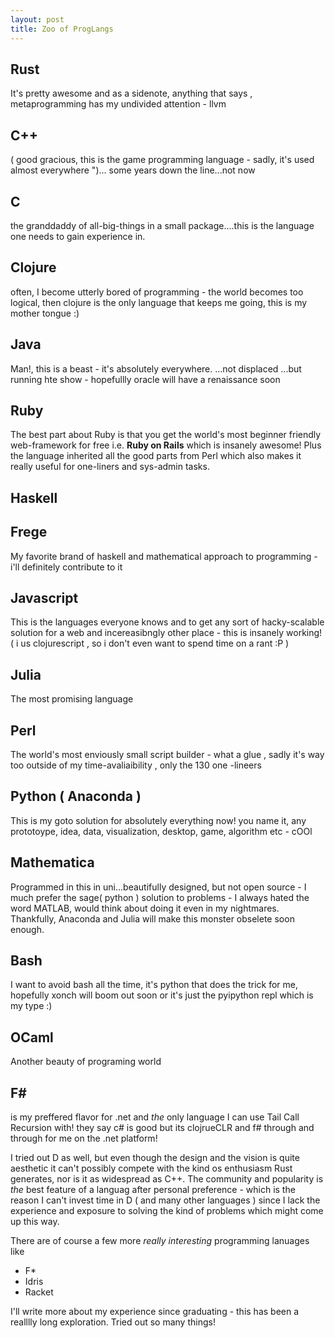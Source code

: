 ```yaml
---
layout: post
title: Zoo of ProgLangs
---
```


## Rust 

It's pretty awesome and as a sidenote, anything that says , metaprogramming has my undivided attention - llvm

## C++ 
( good gracious, this is the game programming language - sadly, it's used almost everywhere ")... some years down the line...not now

## C 

the granddaddy of all-big-things in a small package....this is the language one needs to gain experience in.

## Clojure 

often, I become utterly bored of programming - the world becomes too logical, then clojure is the only language that keeps me going, this is my mother tongue :)

## Java

Man!, this is a beast - it's absolutely everywhere. ...not displaced ...but running hte show - hopefullly oracle will have a renaissance soon


## Ruby

The best part about Ruby is that you get the world's most beginner friendly web-framework for free i.e. **Ruby on Rails** which is insanely awesome! Plus the language inherited all the good parts from Perl which also makes it really useful for one-liners and sys-admin tasks.

## Haskell 

## Frege 

My favorite brand of haskell and mathematical approach to programming - i'll definitely contribute to it


## Javascript 

This is the languages everyone knows and to get any sort of hacky-scalable solution for a web and incereasibngly other place - this is insanely working! ( i us clojurescript , so i don't even want to spend time on a rant :P )

## Julia 

The most promising language 

## Perl 

The world's most enviously small script builder - what a glue , sadly it's way too outside of my time-avaliaibility , only the 130 one -lineers


## Python ( Anaconda ) 

This is my goto solution for absolutely everything now! you name it, any prototoype, idea, data, visualization, desktop, game, algorithm etc - cOOl

## Mathematica 

Programmed in this in uni...beautifully designed, but not open source - I much prefer the sage( python ) solution to problems - I always hated the word MATLAB, would think about doing it even in my nightmares. Thankfully, Anaconda and Julia will make this monster obselete soon enough.

## Bash 

I want to avoid bash all the time, it's python that does the trick for me, hopefully xonch will boom out soon or it's just the pyipython repl which is my type :)


## OCaml 

Another beauty of programing world

## F# 

is my preffered flavor  for .net and *the* only language I can use Tail Call Recursion with! they say c# is good but its clojrueCLR and f# through and through for me on the .net platform!

I tried out D as well, but even though the design and the vision is quite aesthetic it can't possibly compete with the kind os enthusiasm Rust generates, nor is it as widespread as C++. The community and popularity is *the* best feature of a languag after personal preference - which is the reason I can't invest time in D ( and many other languages ) since I lack the experience and exposure to solving the kind of problems which might come up this way. 


There are of course a few more *really interesting* programming lanuages like
- F*
- Idris
- Racket

I'll write more about my experience since graduating - this has been a realllly long exploration. Tried out so many things!
